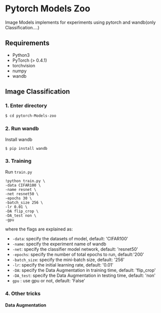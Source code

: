# Pytorch Models Zoo
Image Models implements for experiments using pytorch and wandb(only Classification....)

## Requirements
- Python3
- PyTorch (> 0.4.1)
- torchvision
- numpy
- wandb

## Image Classification

### 1. Enter directory
```bash
$ cd pytorch-Models-zoo
```

### 2. Run wandb
Install wandb
```bash
$ pip install wandb
```

### 3. Training
Run ```train.py```
```
!python train.py \
-data CIFAR100 \
-name resnet \
-net resnet50 \
-epochs 30 \
-batch_size 256 \
-lr 0.01 \
-DA flip_crop \
-DA_test non \
-gpu
```
where the flags are explained as:
 - `-data`: specify the datasets of model, default: 'CIFAR100'
 - `-name`: specify the experiment name of wandb
 - `-net`: specify the classifier model network, default: 'resnet50'
 - `-epochs`: specify the number of total epochs to run, default:'200'
 - `-batch_size`: specify the mini-batch size, default: '256'
 - `-lr`: specify the initial learning rate, default: '0.01'
 - `-DA`: specify the Data Augmentation in training time, default: 'flip_crop'
 - `-DA_test`: specify the Data Augmentation in testing time, default: 'non'
 - `gpu` : use gpu or not, default: 'False'

### 4. Other tricks

#### Data Augmentation
